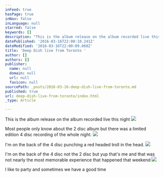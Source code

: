 ```yaml
---
inFeed: true
hasPage: true
inNav: false
inLanguage: null
starred: false
keywords: []
description: "This is the album release on the album recorded live this night\_"
datePublished: '2016-03-16T22:00:10.241Z'
dateModified: '2016-03-16T22:00:09.068Z'
title: 'Deep Dish live from Toronto '
author: []
authors: []
publisher:
  name: null
  domain: null
  url: null
  favicon: null
sourcePath: _posts/2016-03-16-deep-dish-live-from-toronto.md
published: true
url: deep-dish-live-from-toronto/index.html
_type: Article

---
```

This is the album release on the album recorded live this night ![](https://the-grid-user-content.s3-us-west-2.amazonaws.com/7ace43ad-a446-47c8-ba49-8cf21457dff1.jpg)

Most people only know about the 2 disc album but there was a limited edition 4 disc recording of the whole night. ![](https://the-grid-user-content.s3-us-west-2.amazonaws.com/41f2c301-4df3-433b-9318-b10527ff9714.jpg)

I'm on the back of the 4 disc punching a red headed troll in the head. ![](https://the-grid-user-content.s3-us-west-2.amazonaws.com/45261de4-9a12-47e5-b448-23b4fd1de072.jpg)

I'm on the back of the 4 disc not the 2 disc but yup that's me and that was not nearly the most memorable experience that happened that weekend
![](https://the-grid-user-content.s3-us-west-2.amazonaws.com/b2c1ea6e-628e-4c13-b56e-55c3f8c124dc.jpg)

I like to party and sometimes we have a good time